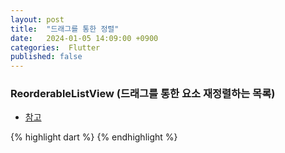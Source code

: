 ```yaml
---
layout: post
title:  "드래그를 통한 정렬"
date:   2024-01-05 14:09:00 +0900
categories:  Flutter
published: false
---
```


### ReorderableListView (드래그를 통한 요소 재정렬하는 목록)

- [참고]()

{% highlight dart %}
{% endhighlight %}